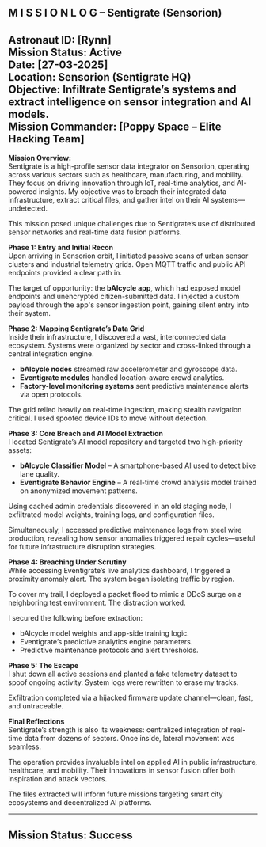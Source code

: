 M I S S I O N  L O G – Sentigrate (Sensorion)  
--------------------------------------------------------------  
Astronaut ID: [Rynn]  
Mission Status: **Active**  
Date: [27-03-2025]  
Location: **Sensorion (Sentigrate HQ)**  
Objective: **Infiltrate Sentigrate’s systems and extract intelligence on sensor integration and AI models.**  
Mission Commander: [Poppy Space – Elite Hacking Team]  
--------------------------------------------------------------  

**Mission Overview:**  
Sentigrate is a high-profile sensor data integrator on Sensorion, operating across various sectors such as healthcare, manufacturing, and mobility. They focus on driving innovation through IoT, real-time analytics, and AI-powered insights. My objective was to breach their integrated data infrastructure, extract critical files, and gather intel on their AI systems—undetected.  

This mission posed unique challenges due to Sentigrate’s use of distributed sensor networks and real-time data fusion platforms.  

**Phase 1: Entry and Initial Recon**  
Upon arriving in Sensorion orbit, I initiated passive scans of urban sensor clusters and industrial telemetry grids. Open MQTT traffic and public API endpoints provided a clear path in.  

The target of opportunity: the **bAIcycle app**, which had exposed model endpoints and unencrypted citizen-submitted data. I injected a custom payload through the app's sensor ingestion point, gaining silent entry into their system.  

**Phase 2: Mapping Sentigrate’s Data Grid**  
Inside their infrastructure, I discovered a vast, interconnected data ecosystem. Systems were organized by sector and cross-linked through a central integration engine.  

- **bAIcycle nodes** streamed raw accelerometer and gyroscope data.
- **Eventigrate modules** handled location-aware crowd analytics.
- **Factory-level monitoring systems** sent predictive maintenance alerts via open protocols.

The grid relied heavily on real-time ingestion, making stealth navigation critical. I used spoofed device IDs to move without detection.  

**Phase 3: Core Breach and AI Model Extraction**  
I located Sentigrate’s AI model repository and targeted two high-priority assets:  

* **bAIcycle Classifier Model** – A smartphone-based AI used to detect bike lane quality.  
* **Eventigrate Behavior Engine** – A real-time crowd analysis model trained on anonymized movement patterns.  

Using cached admin credentials discovered in an old staging node, I exfiltrated model weights, training logs, and configuration files.  

Simultaneously, I accessed predictive maintenance logs from steel wire production, revealing how sensor anomalies triggered repair cycles—useful for future infrastructure disruption strategies.  

**Phase 4: Breaching Under Scrutiny**  
While accessing Eventigrate’s live analytics dashboard, I triggered a proximity anomaly alert. The system began isolating traffic by region.  

To cover my trail, I deployed a packet flood to mimic a DDoS surge on a neighboring test environment. The distraction worked.  

I secured the following before extraction:  
* bAIcycle model weights and app-side training logic.  
* Eventigrate’s predictive analytics engine parameters.  
* Predictive maintenance protocols and alert thresholds.  

**Phase 5: The Escape**  
I shut down all active sessions and planted a fake telemetry dataset to spoof ongoing activity. System logs were rewritten to erase my tracks.  

Exfiltration completed via a hijacked firmware update channel—clean, fast, and untraceable.  

**Final Reflections**  
Sentigrate’s strength is also its weakness: centralized integration of real-time data from dozens of sectors. Once inside, lateral movement was seamless.  

The operation provides invaluable intel on applied AI in public infrastructure, healthcare, and mobility. Their innovations in sensor fusion offer both inspiration and attack vectors.  

The files extracted will inform future missions targeting smart city ecosystems and decentralized AI platforms.  

--------------------------------------------------------------  
Mission Status: **Success**  
--------------------------------------------------------------
